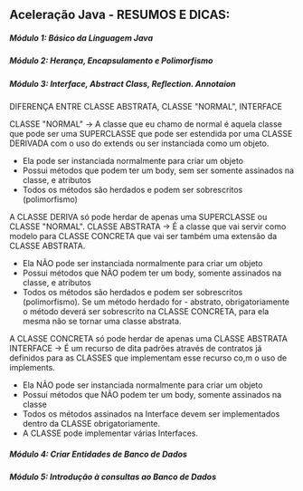 

## Aceleração Java - RESUMOS E DICAS:

##### Módulo 1: Básico da Linguagem Java

##### Módulo 2: Herança, Encapsulamento e Polimorfismo

##### Módulo 3: Interface, Abstract Class, Reflection. Annotaion

DIFERENÇA ENTRE CLASSE ABSTRATA, CLASSE "NORMAL", INTERFACE

CLASSE "NORMAL" -> A classe que eu chamo de normal é aquela classe que pode ser uma SUPERCLASSE que pode ser estendida por uma CLASSE DERIVADA com o uso do extends ou ser instanciada como um objeto.

- Ela pode ser instanciada normalmente para criar um objeto
- Possui métodos que podem ter um body, sem ser somente assinados na classe, e atributos
- Todos os métodos são herdados e podem ser sobrescritos (polimorfismo)

A CLASSE DERIVA só pode herdar de apenas uma SUPERCLASSE ou CLASSE "NORMAL".
CLASSE ABSTRATA -> É a classe que vai servir como modelo para CLASSE CONCRETA que vai ser também uma extensão da CLASSE ABSTRATA.

- Ela NÃO pode ser instanciada normalmente para criar um objeto
- Possui métodos que NÃO podem ter um body, somente assinados na classe, e atributos
- Todos os métodos são herdados e podem ser sobrescritos (polimorfismo). Se um método herdado for - abstrato, obrigatoriamente o método deverá ser sobrescrito na CLASSE CONCRETA, para ela mesma não se tornar uma classe abstrata.

A CLASSE CONCRETA só pode herdar de apenas uma CLASSE ABSTRATA
INTERFACE -> É  um recurso de dita padrões através de contratos já definidos para as CLASSES que implementam esse recurso co,m o uso de implements.

- Ela NÃO pode ser instanciada normalmente para criar um objeto
- Possui métodos que NÃO podem ter um body, somente assinados na classe
- Todos os métodos assinados na Interface devem ser implementados dentro da CLASSE obrigatoriamente.
- A CLASSE pode implementar várias Interfaces.

##### Módulo 4: Criar Entidades de Banco de Dados

##### Módulo 5: Introdução à consultas ao Banco de Dados


